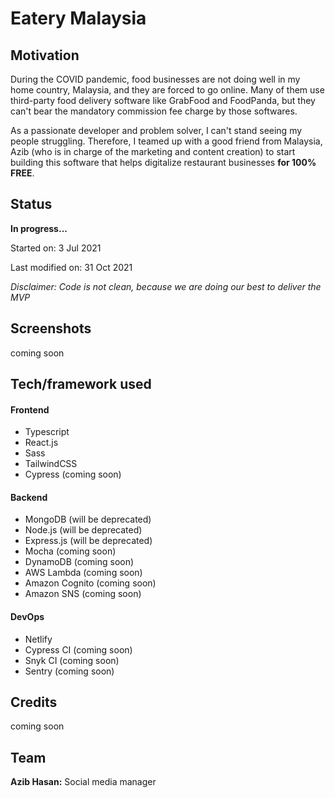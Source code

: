 # Eatery Malaysia

## Motivation

During the COVID pandemic, food businesses are not doing well in my home country, Malaysia, and they are forced to go online. Many of them use third-party food delivery software like GrabFood and FoodPanda, but they can't bear the mandatory commission fee charge by those softwares.

As a passionate developer and problem solver, I can't stand seeing my people struggling. Therefore, I teamed up with a good friend from Malaysia, Azib (who is in charge of the marketing and content creation) to start building this software that helps digitalize restaurant businesses <b>for 100% FREE</b>.

## Status

<!-- **Success:** [See Live](https://yewkangwei.com/) -->

**In progress...**

Started on: 3 Jul 2021 <br>

<!-- Completed on: 7 Oct 2020 <br> -->

Last modified on: 31 Oct 2021 <br>

_Disclaimer: Code is not clean, because we are doing our best to deliver the MVP_<br>

## Screenshots

coming soon

## Tech/framework used

#### Frontend

- Typescript
- React.js
- Sass
- TailwindCSS
- Cypress (coming soon)

#### Backend

- MongoDB (will be deprecated)
- Node.js (will be deprecated)
- Express.js (will be deprecated)
- Mocha (coming soon)
- DynamoDB (coming soon)
- AWS Lambda (coming soon)
- Amazon Cognito (coming soon)
- Amazon SNS (coming soon)

#### DevOps

- Netlify
- Cypress CI (coming soon)
- Snyk CI (coming soon)
- Sentry (coming soon)

## Credits

coming soon

## Team

**Azib Hasan:** Social media manager
